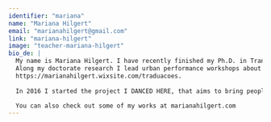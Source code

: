```yaml
---
identifier: "mariana"
name: "Mariana Hilgert"
email: "marianahilgert@gmail.com"
link: "mariana-hilgert"
image: "teacher-mariana-hilgert"
bio_de: |  
  My name is Mariana Hilgert. I have recently finished my Ph.D. in Translation (UFSC, Brazil/ FU Berlin) with a focus on Dance and Performance. My workshops mix up my passion for literature, translation and generosity towards oneself. I am passionate about teaching, and creating a space of trust is essential for me and my classes. Hip hop, contemporary dance, gaga, traditional African dance, street performance, movement training are some of the embodied tools I address in my work. Writing poetry and playing around with words is a big love I have, but I am also passionate about bearing spaces of creativity beyond the paper. This is where RAAAH is born from.  
  Along my doctorate research I lead urban performance workshops about poetry and dance. You can check it out here:  
  https://marianahilgert.wixsite.com/traduacoes.    
  
  In 2016 I started the project I DANCED HERE, that aims to bring people together and perceive the urban space through dance, have a look: http://idancedhere.wixsite.com/i-danced-here-berlin

  You can also check out some of my works at marianahilgert.com  
---
```

